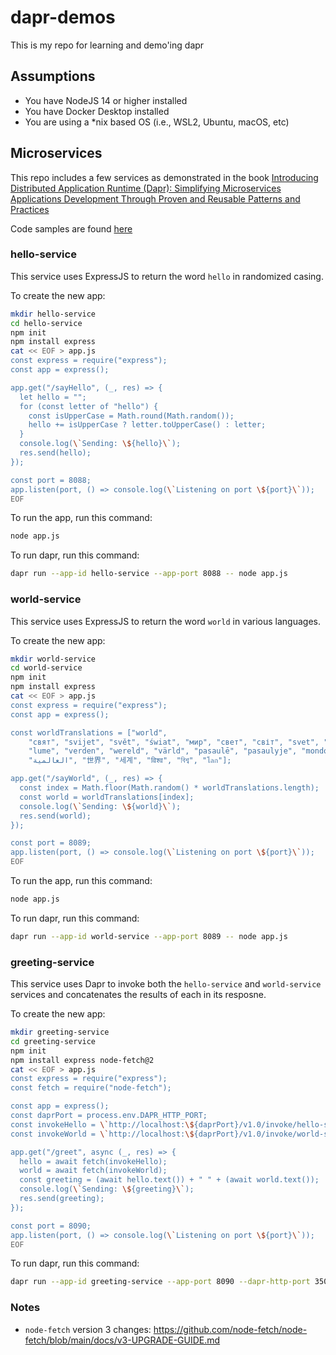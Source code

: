 # dapr-demos

This is my repo for learning and demo'ing dapr

## Assumptions

- You have NodeJS 14 or higher installed
- You have Docker Desktop installed
- You are using a \*nix based OS (i.e., WSL2, Ubuntu, macOS, etc)

## Microservices

This repo includes a few services as demonstrated in the book [Introducing Distributed Application Runtime (Dapr): Simplifying Microservices Applications Development Through Proven and Reusable Patterns and Practices](https://www.amazon.com/Introducing-Distributed-Application-Runtime-Dapr/dp/1484269977)

Code samples are found [here](https://github.com/Apress/introducing-dapr)

### hello-service

This service uses ExpressJS to return the word `hello` in randomized casing.

To create the new app:

```bash
mkdir hello-service
cd hello-service
npm init
npm install express
cat << EOF > app.js
const express = require("express");
const app = express();

app.get("/sayHello", (_, res) => {
  let hello = "";
  for (const letter of "hello") {
    const isUpperCase = Math.round(Math.random());
    hello += isUpperCase ? letter.toUpperCase() : letter;
  }
  console.log(\`Sending: \${hello}\`);
  res.send(hello);
});

const port = 8088;
app.listen(port, () => console.log(\`Listening on port \${port}\`));
EOF
```

To run the app, run this command:

```bash
node app.js
```

To run dapr, run this command:

```bash
dapr run --app-id hello-service --app-port 8088 -- node app.js
```

### world-service

This service uses ExpressJS to return the word `world` in various languages.

To create the new app:

```bash
mkdir world-service
cd world-service
npm init
npm install express
cat << EOF > app.js
const express = require("express");
const app = express();

const worldTranslations = ["world",
    "свят", "svijet", "svět", "świat", "мир", "свет", "світ", "svet", "svetu",
    "lume", "verden", "wereld", "värld", "pasaulē", "pasaulyje", "mondo", "monde", "mundo",
    "العالمية", "世界", "세계", "विश्व", "বিশ্ব", "โลก"];

app.get("/sayWorld", (_, res) => {
  const index = Math.floor(Math.random() * worldTranslations.length);
  const world = worldTranslations[index];
  console.log(\`Sending: \${world}\`);
  res.send(world);
});

const port = 8089;
app.listen(port, () => console.log(\`Listening on port \${port}\`));
EOF
```

To run the app, run this command:

```bash
node app.js
```

To run dapr, run this command:

```bash
dapr run --app-id world-service --app-port 8089 -- node app.js
```

### greeting-service

This service uses Dapr to invoke both the `hello-service` and `world-service` services and concatenates the results of each in its resposne.

To create the new app:

```bash
mkdir greeting-service
cd greeting-service
npm init
npm install express node-fetch@2
cat << EOF > app.js
const express = require("express");
const fetch = require("node-fetch");

const app = express();
const daprPort = process.env.DAPR_HTTP_PORT;
const invokeHello = \`http://localhost:\${daprPort}/v1.0/invoke/hello-service/method/sayHello\`;
const invokeWorld = \`http://localhost:\${daprPort}/v1.0/invoke/world-service/method/sayWorld\`;

app.get("/greet", async (_, res) => {
  hello = await fetch(invokeHello);
  world = await fetch(invokeWorld);
  const greeting = (await hello.text()) + " " + (await world.text());
  console.log(\`Sending: \${greeting}\`);
  res.send(greeting);
});

const port = 8090;
app.listen(port, () => console.log(\`Listening on port \${port}\`));
EOF
```

To run dapr, run this command:

```bash
dapr run --app-id greeting-service --app-port 8090 --dapr-http-port 3500 -- node app.js
```

### Notes

- `node-fetch` version 3 changes: https://github.com/node-fetch/node-fetch/blob/main/docs/v3-UPGRADE-GUIDE.md
